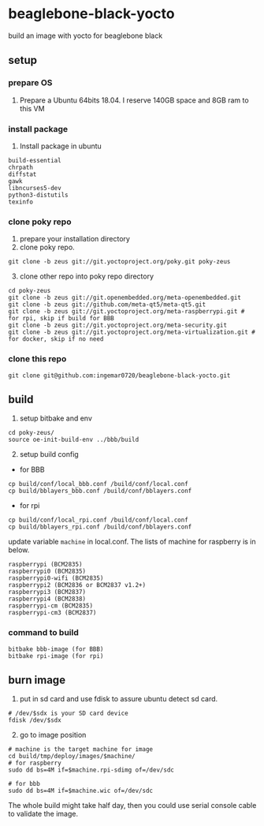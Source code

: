 # beaglebone-black-yocto
build an image with yocto for beaglebone black
## setup

### prepare OS
1. Prepare a Ubuntu 64bits 18.04. I reserve 140GB space and 8GB ram to this VM
### install package
1. Install package in ubuntu
```
build-essential
chrpath
diffstat
gawk
libncurses5-dev
python3-distutils
texinfo
```
### clone poky repo
1. prepare your installation directory
2. clone poky repo. 
  ```
  git clone -b zeus git://git.yoctoproject.org/poky.git poky-zeus
  ```
3. clone other repo into poky repo directory 
  ```
  cd poky-zeus
  git clone -b zeus git://git.openembedded.org/meta-openembedded.git
  git clone -b zeus git://github.com/meta-qt5/meta-qt5.git
  git clone -b zeus git://git.yoctoproject.org/meta-raspberrypi.git # for rpi, skip if build for BBB
  git clone -b zeus git://git.yoctoproject.org/meta-security.git
  git clone -b zeus git://git.yoctoproject.org/meta-virtualization.git # for docker, skip if no need
  ```
### clone this repo
```
git clone git@github.com:ingemar0720/beaglebone-black-yocto.git
```
## build
1. setup bitbake and env
```
cd poky-zeus/ 
source oe-init-build-env ../bbb/build
```
2. setup build config
  - for BBB
  ```
  cp build/conf/local_bbb.conf /build/conf/local.conf
  cp build/bblayers_bbb.conf /build/conf/bblayers.conf
  ```
  - for rpi
  ```
  cp build/conf/local_rpi.conf /build/conf/local.conf
  cp build/bblayers_rpi.conf /build/conf/bblayers.conf
  ```
  update variable `machine` in local.conf. The lists of machine for raspberry is in below.
  ```
  raspberrypi (BCM2835)
  raspberrypi0 (BCM2835)
  raspberrypi0-wifi (BCM2835)
  raspberrypi2 (BCM2836 or BCM2837 v1.2+)
  raspberrypi3 (BCM2837)
  raspberrypi4 (BCM2838)
  raspberrypi-cm (BCM2835)
  raspberrypi-cm3 (BCM2837)
  ```
### command to build
```
bitbake bbb-image (for BBB)
bitbake rpi-image (for rpi)
```
## burn image
1. put in sd card and use fdisk to assure ubuntu detect sd card.
```
# /dev/$sdx is your SD card device 
fdisk /dev/$sdx 
```
2. go to image position 
```
# machine is the target machine for image
cd build/tmp/deploy/images/$machine/
# for raspberry
sudo dd bs=4M if=$machine.rpi-sdimg of=/dev/sdc

# for bbb
sudo dd bs=4M if=$machine.wic of=/dev/sdc
```
The whole build might take half day, then you could use serial console cable to validate the image.
